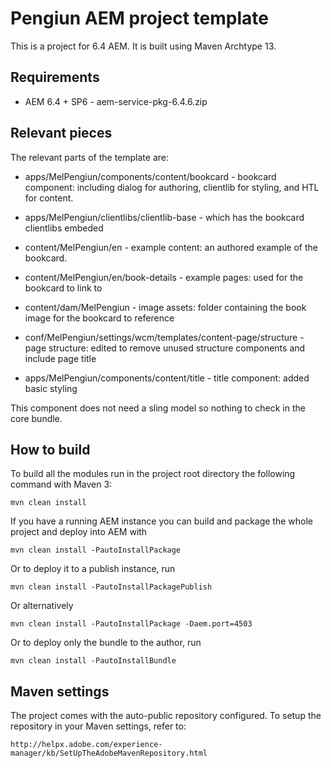 # Pengiun AEM project template

This is a project for 6.4 AEM. It is built using Maven Archtype 13. 

## Requirements
* AEM 6.4 + SP6 - aem-service-pkg-6.4.6.zip

## Relevant pieces

The relevant parts of the template are:

* apps/MelPengiun/components/content/bookcard - bookcard component: including dialog for authoring, clientlib for styling, and HTL for content.
* apps/MelPengiun/clientlibs/clientlib-base - which has the bookcard clientlibs embeded
* content/MelPengiun/en - example content: an authored example of the bookcard.
* content/MelPengiun/en/book-details - example pages: used for the bookcard to link to
* content/dam/MelPengiun - image assets: folder containing the book image for the bookcard to reference

* conf/MelPengiun/settings/wcm/templates/content-page/structure - page structure: edited to remove unused structure components and include page title
* apps/MelPengiun/components/content/title - title component: added basic styling

This component does not need a sling model so nothing to check in the core bundle.


## How to build

To build all the modules run in the project root directory the following command with Maven 3:

    mvn clean install

If you have a running AEM instance you can build and package the whole project and deploy into AEM with  

    mvn clean install -PautoInstallPackage
    
Or to deploy it to a publish instance, run

    mvn clean install -PautoInstallPackagePublish
    
Or alternatively

    mvn clean install -PautoInstallPackage -Daem.port=4503

Or to deploy only the bundle to the author, run

    mvn clean install -PautoInstallBundle

## Maven settings

The project comes with the auto-public repository configured. To setup the repository in your Maven settings, refer to:

    http://helpx.adobe.com/experience-manager/kb/SetUpTheAdobeMavenRepository.html
